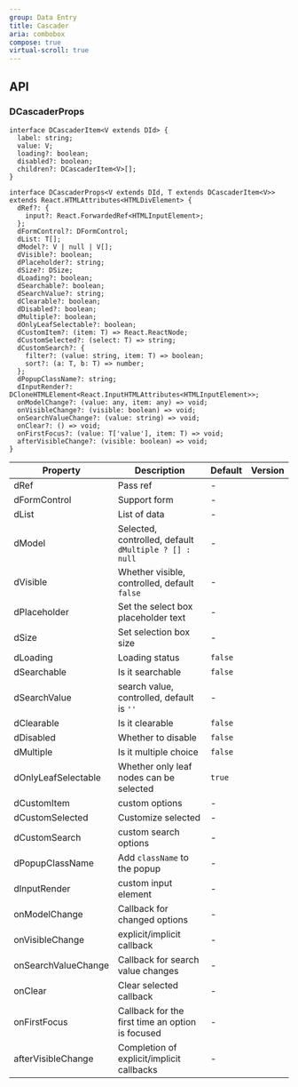 ```yaml
---
group: Data Entry
title: Cascader
aria: combobox
compose: true
virtual-scroll: true
---
```


## API

### DCascaderProps

```tsx
interface DCascaderItem<V extends DId> {
  label: string;
  value: V;
  loading?: boolean;
  disabled?: boolean;
  children?: DCascaderItem<V>[];
}

interface DCascaderProps<V extends DId, T extends DCascaderItem<V>> extends React.HTMLAttributes<HTMLDivElement> {
  dRef?: {
    input?: React.ForwardedRef<HTMLInputElement>;
  };
  dFormControl?: DFormControl;
  dList: T[];
  dModel?: V | null | V[];
  dVisible?: boolean;
  dPlaceholder?: string;
  dSize?: DSize;
  dLoading?: boolean;
  dSearchable?: boolean;
  dSearchValue?: string;
  dClearable?: boolean;
  dDisabled?: boolean;
  dMultiple?: boolean;
  dOnlyLeafSelectable?: boolean;
  dCustomItem?: (item: T) => React.ReactNode;
  dCustomSelected?: (select: T) => string;
  dCustomSearch?: {
    filter?: (value: string, item: T) => boolean;
    sort?: (a: T, b: T) => number;
  };
  dPopupClassName?: string;
  dInputRender?: DCloneHTMLElement<React.InputHTMLAttributes<HTMLInputElement>>;
  onModelChange?: (value: any, item: any) => void;
  onVisibleChange?: (visible: boolean) => void;
  onSearchValueChange?: (value: string) => void;
  onClear?: () => void;
  onFirstFocus?: (value: T['value'], item: T) => void;
  afterVisibleChange?: (visible: boolean) => void;
}
```

<!-- prettier-ignore-start -->
| Property | Description | Default | Version | 
| --- | --- | --- | --- | 
| dRef | Pass ref | - |  |
| dFormControl | Support form | - |  |
| dList | List of data | - |  |
| dModel | Selected, controlled, default `dMultiple ? [] : null` | - |  |
| dVisible | Whether visible, controlled, default `false` | - |  |
| dPlaceholder | Set the select box placeholder text | - |  |
| dSize | Set selection box size | - |  |
| dLoading | Loading status | `false` |  |
| dSearchable | Is it searchable | `false` |  |
| dSearchValue | search value, controlled, default is `''` | - |  |
| dClearable | Is it clearable | `false` |  |
| dDisabled | Whether to disable | `false` |  |
| dMultiple | Is it multiple choice | `false` |  |
| dOnlyLeafSelectable | Whether only leaf nodes can be selected | `true` |  |
| dCustomItem | custom options | - |  |
| dCustomSelected | Customize selected | - |  |
| dCustomSearch | custom search options | - |  |
| dPopupClassName | Add `className` to the popup | - |  |
| dInputRender | custom input element | - |  |
| onModelChange | Callback for changed options | - |  |
| onVisibleChange | explicit/implicit callback | - |  |
| onSearchValueChange | Callback for search value changes | - |  |
| onClear | Clear selected callback | - |  |
| onFirstFocus | Callback for the first time an option is focused | - |  |
| afterVisibleChange | Completion of explicit/implicit callbacks | - |  |
<!-- prettier-ignore-end -->
